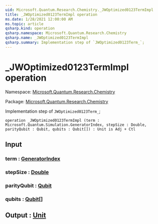 ```yaml
---
uid: Microsoft.Quantum.Research.Chemistry._JWOptimized0123TermImpl
title: _JWOptimized0123TermImpl operation
ms.date: 1/28/2021 12:00:00 AM
ms.topic: article
qsharp.kind: operation
qsharp.namespace: Microsoft.Quantum.Research.Chemistry
qsharp.name: _JWOptimized0123TermImpl
qsharp.summary: Implementation step of `JWOptimized0123Term_`;
---
```


# _JWOptimized0123TermImpl operation

Namespace: [Microsoft.Quantum.Research.Chemistry](xref:Microsoft.Quantum.Research.Chemistry)

Package: [Microsoft.Quantum.Research.Chemistry](https://nuget.org/packages/Microsoft.Quantum.Research.Chemistry)


Implementation step of `JWOptimized0123Term_`;

```qsharp
operation _JWOptimized0123TermImpl (term : Microsoft.Quantum.Simulation.GeneratorIndex, stepSize : Double, parityQubit : Qubit, qubits : Qubit[]) : Unit is Adj + Ctl
```


## Input

### term : [GeneratorIndex](xref:Microsoft.Quantum.Simulation.GeneratorIndex)




### stepSize : [Double](xref:microsoft.quantum.lang-ref.double)




### parityQubit : [Qubit](xref:microsoft.quantum.lang-ref.qubit)




### qubits : [Qubit](xref:microsoft.quantum.lang-ref.qubit)[]





## Output : [Unit](xref:microsoft.quantum.lang-ref.unit)

